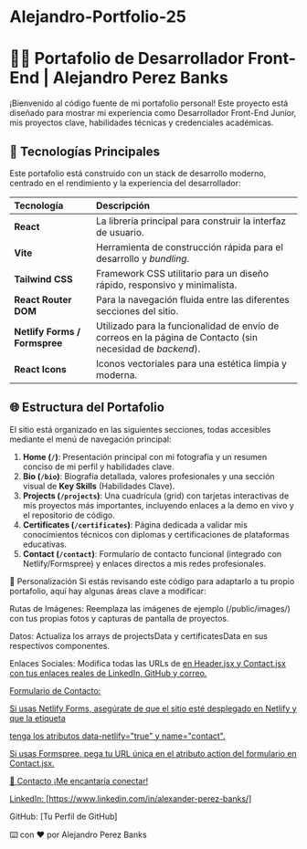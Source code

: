 # Alejandro-Portfolio-25

# 🧑‍💻 Portafolio de Desarrollador Front-End | Alejandro Perez Banks

¡Bienvenido al código fuente de mi portafolio personal! Este proyecto está diseñado para mostrar mi experiencia como Desarrollador Front-End Junior, mis proyectos clave, habilidades técnicas y credenciales académicas.

## 🚀 Tecnologías Principales

Este portafolio está construido con un stack de desarrollo moderno, centrado en el rendimiento y la experiencia del desarrollador:

| Tecnología | Descripción |
| :--- | :--- |
| **React** | La librería principal para construir la interfaz de usuario. |
| **Vite** | Herramienta de construcción rápida para el desarrollo y *bundling*. |
| **Tailwind CSS** | Framework CSS utilitario para un diseño rápido, responsivo y minimalista. |
| **React Router DOM** | Para la navegación fluida entre las diferentes secciones del sitio. |
| **Netlify Forms / Formspree** | Utilizado para la funcionalidad de envío de correos en la página de Contacto (sin necesidad de *backend*). |
| **React Icons** | Iconos vectoriales para una estética limpia y moderna. |

## 🌐 Estructura del Portafolio

El sitio está organizado en las siguientes secciones, todas accesibles mediante el menú de navegación principal:

1.  **Home (`/`)**: Presentación principal con mi fotografía y un resumen conciso de mi perfil y habilidades clave.
2.  **Bio (`/bio`)**: Biografía detallada, valores profesionales y una sección visual de **Key Skills** (Habilidades Clave).
3.  **Projects (`/projects`)**: Una cuadrícula (grid) con tarjetas interactivas de mis proyectos más importantes, incluyendo enlaces a la demo en vivo y el repositorio de código.
4.  **Certificates (`/certificates`)**: Página dedicada a validar mis conocimientos técnicos con diplomas y certificaciones de plataformas educativas.
5.  **Contact (`/contact`)**: Formulario de contacto funcional (integrado con Netlify/Formspree) y enlaces directos a mis redes profesionales.


📝 Personalización
Si estás revisando este código para adaptarlo a tu propio portafolio, aquí hay algunas áreas clave a modificar:

Rutas de Imágenes: Reemplaza las imágenes de ejemplo (/public/images/) con tus propias fotos y capturas de pantalla de proyectos.

Datos: Actualiza los arrays de projectsData y certificatesData en sus respectivos componentes.

Enlaces Sociales: Modifica todas las URLs de <a href="..."> en Header.jsx y Contact.jsx con tus enlaces reales de LinkedIn, GitHub y correo.

Formulario de Contacto:

Si usas Netlify Forms, asegúrate de que el sitio esté desplegado en Netlify y que la etiqueta <form> tenga los atributos data-netlify="true" y name="contact".

Si usas Formspree, pega tu URL única en el atributo action del formulario en Contact.jsx.

🔗 Contacto
¡Me encantaría conectar!

LinkedIn: [https://www.linkedin.com/in/alexander-perez-banks/]

GitHub: [Tu Perfil de GitHub]



⌨️ con ❤️ por Alejandro Perez Banks






